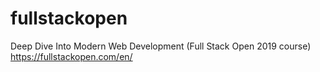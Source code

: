# fullstackopen
Deep Dive Into Modern Web Development (Full Stack Open 2019 course) https://fullstackopen.com/en/
